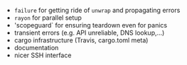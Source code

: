 - `failure` for getting ride of `unwrap` and propagating errors
- `rayon` for parallel setup
- 'scopeguard` for ensuring teardown even for panics
- transient errors (e.g. API unreliable, DNS lookup,...)
- cargo infrastructure (Travis, cargo.toml meta)
- documentation
- nicer SSH interface
